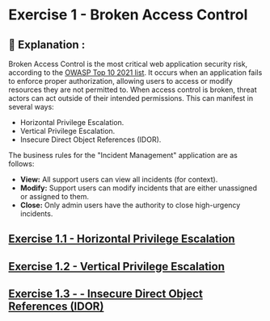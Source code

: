 # Exercise 1 - Broken Access Control

## 📖 Explanation :
Broken Access Control  is the most critical web application security risk, according to the [OWASP Top 10 2021 list](https://owasp.org/Top10/). It occurs when an application fails to enforce proper authorization, allowing users to access or modify resources they are not permitted to. When access control is broken, threat actors can act outside of their intended permissions. This can manifest in several ways:

- Horizontal Privilege Escalation.
- Vertical Privilege Escalation.
- Insecure Direct Object References (IDOR).

The business rules for the "Incident Management" application are as follows:
- **View:** All support users can view all incidents (for context).
- **Modify:** Support users can modify incidents that are either unassigned or assigned to them.
- **Close:** Only admin users have the authority to close high-urgency incidents.

## [Exercise 1.1 - Horizontal Privilege Escalation](./ex1.1/README.md)
## [Exercise 1.2 - Vertical Privilege Escalation](./ex1.2/README.md)
## [Exercise 1.3 - - Insecure Direct Object References (IDOR)]()



